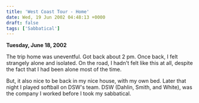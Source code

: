 ```yaml
---
title: 'West Coast Tour - Home'
date: Wed, 19 Jun 2002 04:48:13 +0000
draft: false
tags: ['Sabbatical']
---
```


**Tuesday, June 18, 2002** 

The trip home was uneventful. Got back about 2 pm. Once back, I felt strangely alone and isolated. On the road, I hadn't felt like this at all, despite the fact that I had been alone most of the time. 

But, it also nice to be back in my nice house, with my own bed. Later that night I played softball on DSW's team. DSW (Dahlin, Smith, and White), was the company I worked before I took my sabbatical. 

